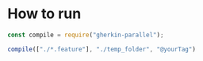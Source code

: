 # How to run

```javascript
const compile = require("gherkin-parallel");

compile(["./*.feature"], "./temp_folder", "@yourTag")
```